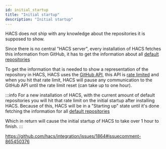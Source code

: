 ```yaml
---
id: initial_startup
title: "Initial startup"
description: "Initial startup"
---
```

HACS does not ship with any knowledge about the repositories it is supposed to show.

Since there is no central "HACS server", every installation of HACS fetches this information from GitHub, it has to get the information about all [default repositories](/default_repositories)

To get the information that is needed to show a representation of the repository in HACS, HACS uses the [GitHub API](https://docs.github.com/en/rest), this API is [rate limited](https://docs.github.com/en/rest/overview/resources-in-the-rest-api#rate-limiting) and when you hit that rate limit, HACS will pause any communication to the GitHub API until the rate limit reset (can take up to one hour).

:::info
For a new installation of HACS, with the current amount of default repositories you will hit that rate limit on the initial startup after installing HACS.
Because of this, HACS will be in a "Starting up" state until it's done fetching the information for all [default repositories](/default_repositories)

Which in return will cause the initial startup of HACS to take over 1 hour to finish.
:::


https://github.com/hacs/integration/issues/1864#issuecomment-865450376
